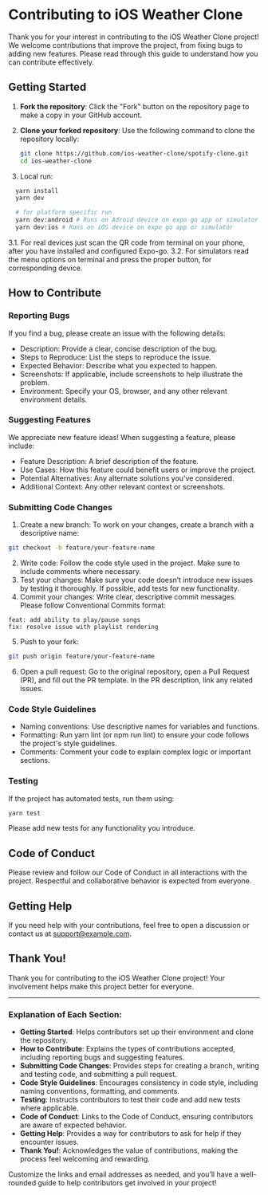 # Contributing to iOS Weather Clone

Thank you for your interest in contributing to the iOS Weather Clone project! We welcome contributions that improve the project, from fixing bugs to adding new features. Please read through this guide to understand how you can contribute effectively.

## Getting Started

1. **Fork the repository**: Click the "Fork" button on the repository page to make a copy in your GitHub account.
2. **Clone your forked repository**: Use the following command to clone the repository locally:

   ```bash
   git clone https://github.com/ios-weather-clone/spotify-clone.git
   cd ios-weather-clone
3. Local run:
```bash
  yarn install
  yarn dev

  # for platform specific run
  yarn dev:android # Runs on Adroid device on expo go app or simulator
  yarn dev:ios # Runs on iOS device on expo go app or simulator
```
3.1. For real devices just scan the QR code from terminal on your phone, after you have installed and configured Expo-go.
3.2. For simulators read the menu options on terminal and press the proper button, for corresponding device.

## How to Contribute
### Reporting Bugs
If you find a bug, please create an issue with the following details:

* Description: Provide a clear, concise description of the bug.
* Steps to Reproduce: List the steps to reproduce the issue.
* Expected Behavior: Describe what you expected to happen.
* Screenshots: If applicable, include screenshots to help illustrate the problem.
* Environment: Specify your OS, browser, and any other relevant environment details.

### Suggesting Features
We appreciate new feature ideas! When suggesting a feature, please include:

* Feature Description: A brief description of the feature.
* Use Cases: How this feature could benefit users or improve the project.
* Potential Alternatives: Any alternate solutions you’ve considered.
* Additional Context: Any other relevant context or screenshots.

### Submitting Code Changes
1. Create a new branch: To work on your changes, create a branch with a descriptive name:
```bash
git checkout -b feature/your-feature-name
```
2. Write code: Follow the code style used in the project. Make sure to include comments where necessary.
3. Test your changes: Make sure your code doesn’t introduce new issues by testing it thoroughly. If possible, add tests for new functionality.
4. Commit your changes: Write clear, descriptive commit messages. Please follow Conventional Commits format:
```vbnet
feat: add ability to play/pause songs
fix: resolve issue with playlist rendering
```
5. Push to your fork:
```bash
git push origin feature/your-feature-name
```
6. Open a pull request: Go to the original repository, open a Pull Request (PR), and fill out the PR template. In the PR description, link any related issues.

### Code Style Guidelines
* Naming conventions: Use descriptive names for variables and functions.
* Formatting: Run yarn lint (or npm run lint) to ensure your code follows the project's style guidelines.
* Comments: Comment your code to explain complex logic or important sections.

### Testing
If the project has automated tests, run them using:
```bash
yarn test
```
Please add new tests for any functionality you introduce.

## Code of Conduct
Please review and follow our Code of Conduct in all interactions with the project. Respectful and collaborative behavior is expected from everyone.

## Getting Help
If you need help with your contributions, feel free to open a discussion or contact us at support@example.com.

## Thank You!
Thank you for contributing to the iOS Weather Clone project! Your involvement helps make this project better for everyone.

---

### Explanation of Each Section:

- **Getting Started**: Helps contributors set up their environment and clone the repository.
- **How to Contribute**: Explains the types of contributions accepted, including reporting bugs and suggesting features.
- **Submitting Code Changes**: Provides steps for creating a branch, writing and testing code, and submitting a pull request.
- **Code Style Guidelines**: Encourages consistency in code style, including naming conventions, formatting, and comments.
- **Testing**: Instructs contributors to test their code and add new tests where applicable.
- **Code of Conduct**: Links to the Code of Conduct, ensuring contributors are aware of expected behavior.
- **Getting Help**: Provides a way for contributors to ask for help if they encounter issues.
- **Thank You!**: Acknowledges the value of contributions, making the process feel welcoming and rewarding.

Customize the links and email addresses as needed, and you’ll have a well-rounded guide to help contributors get involved in your project!
